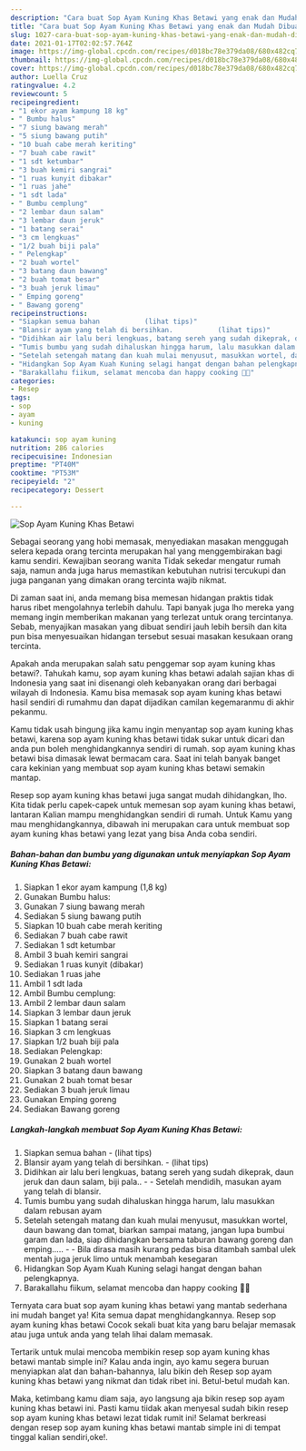 ```yaml
---
description: "Cara buat Sop Ayam Kuning Khas Betawi yang enak dan Mudah Dibuat"
title: "Cara buat Sop Ayam Kuning Khas Betawi yang enak dan Mudah Dibuat"
slug: 1027-cara-buat-sop-ayam-kuning-khas-betawi-yang-enak-dan-mudah-dibuat
date: 2021-01-17T02:02:57.764Z
image: https://img-global.cpcdn.com/recipes/d018bc78e379da08/680x482cq70/sop-ayam-kuning-khas-betawi-foto-resep-utama.jpg
thumbnail: https://img-global.cpcdn.com/recipes/d018bc78e379da08/680x482cq70/sop-ayam-kuning-khas-betawi-foto-resep-utama.jpg
cover: https://img-global.cpcdn.com/recipes/d018bc78e379da08/680x482cq70/sop-ayam-kuning-khas-betawi-foto-resep-utama.jpg
author: Luella Cruz
ratingvalue: 4.2
reviewcount: 5
recipeingredient:
- "1 ekor ayam kampung 18 kg"
- " Bumbu halus"
- "7 siung bawang merah"
- "5 siung bawang putih"
- "10 buah cabe merah keriting"
- "7 buah cabe rawit"
- "1 sdt ketumbar"
- "3 buah kemiri sangrai"
- "1 ruas kunyit dibakar"
- "1 ruas jahe"
- "1 sdt lada"
- " Bumbu cemplung"
- "2 lembar daun salam"
- "3 lembar daun jeruk"
- "1 batang serai"
- "3 cm lengkuas"
- "1/2 buah biji pala"
- " Pelengkap"
- "2 buah wortel"
- "3 batang daun bawang"
- "2 buah tomat besar"
- "3 buah jeruk limau"
- " Emping goreng"
- " Bawang goreng"
recipeinstructions:
- "Siapkan semua bahan           (lihat tips)"
- "Blansir ayam yang telah di bersihkan.           (lihat tips)"
- "Didihkan air lalu beri lengkuas, batang sereh yang sudah dikeprak, daun jeruk dan daun salam, biji pala..   Setelah mendidih, masukan ayam yang telah di blansir."
- "Tumis bumbu yang sudah dihaluskan hingga harum, lalu masukkan dalam rebusan ayam"
- "Setelah setengah matang dan kuah mulai menyusut, masukkan wortel, daun bawang dan tomat, biarkan sampai matang, jangan lupa bumbui garam dan lada, siap dihidangkan bersama taburan bawang goreng dan emping.....  Bila dirasa masih kurang pedas bisa ditambah sambal ulek mentah juga jeruk limo untuk menambah kesegaran"
- "Hidangkan Sop Ayam Kuah Kuning selagi hangat dengan bahan pelengkapnya."
- "Barakallahu fiikum, selamat mencoba dan happy cooking 🤗😘"
categories:
- Resep
tags:
- sop
- ayam
- kuning

katakunci: sop ayam kuning 
nutrition: 286 calories
recipecuisine: Indonesian
preptime: "PT40M"
cooktime: "PT53M"
recipeyield: "2"
recipecategory: Dessert

---
```



![Sop Ayam Kuning Khas Betawi](https://img-global.cpcdn.com/recipes/d018bc78e379da08/680x482cq70/sop-ayam-kuning-khas-betawi-foto-resep-utama.jpg)

Sebagai seorang yang hobi memasak, menyediakan masakan menggugah selera kepada orang tercinta merupakan hal yang menggembirakan bagi kamu sendiri. Kewajiban seorang  wanita Tidak sekedar mengatur rumah saja, namun anda juga harus memastikan kebutuhan nutrisi tercukupi dan juga panganan yang dimakan orang tercinta wajib nikmat.

Di zaman  saat ini, anda memang bisa memesan hidangan praktis tidak harus ribet mengolahnya terlebih dahulu. Tapi banyak juga lho mereka yang memang ingin memberikan makanan yang terlezat untuk orang tercintanya. Sebab, menyajikan masakan yang dibuat sendiri jauh lebih bersih dan kita pun bisa menyesuaikan hidangan tersebut sesuai masakan kesukaan orang tercinta. 



Apakah anda merupakan salah satu penggemar sop ayam kuning khas betawi?. Tahukah kamu, sop ayam kuning khas betawi adalah sajian khas di Indonesia yang saat ini disenangi oleh kebanyakan orang dari berbagai wilayah di Indonesia. Kamu bisa memasak sop ayam kuning khas betawi hasil sendiri di rumahmu dan dapat dijadikan camilan kegemaranmu di akhir pekanmu.

Kamu tidak usah bingung jika kamu ingin menyantap sop ayam kuning khas betawi, karena sop ayam kuning khas betawi tidak sukar untuk dicari dan anda pun boleh menghidangkannya sendiri di rumah. sop ayam kuning khas betawi bisa dimasak lewat bermacam cara. Saat ini telah banyak banget cara kekinian yang membuat sop ayam kuning khas betawi semakin mantap.

Resep sop ayam kuning khas betawi juga sangat mudah dihidangkan, lho. Kita tidak perlu capek-capek untuk memesan sop ayam kuning khas betawi, lantaran Kalian mampu menghidangkan sendiri di rumah. Untuk Kamu yang mau menghidangkannya, dibawah ini merupakan cara untuk membuat sop ayam kuning khas betawi yang lezat yang bisa Anda coba sendiri.

<!--inarticleads1-->

##### Bahan-bahan dan bumbu yang digunakan untuk menyiapkan Sop Ayam Kuning Khas Betawi:

1. Siapkan 1 ekor ayam kampung (1,8 kg)
1. Gunakan  Bumbu halus:
1. Gunakan 7 siung bawang merah
1. Sediakan 5 siung bawang putih
1. Siapkan 10 buah cabe merah keriting
1. Sediakan 7 buah cabe rawit
1. Sediakan 1 sdt ketumbar
1. Ambil 3 buah kemiri sangrai
1. Sediakan 1 ruas kunyit (dibakar)
1. Sediakan 1 ruas jahe
1. Ambil 1 sdt lada
1. Ambil  Bumbu cemplung:
1. Ambil 2 lembar daun salam
1. Siapkan 3 lembar daun jeruk
1. Siapkan 1 batang serai
1. Siapkan 3 cm lengkuas
1. Siapkan 1/2 buah biji pala
1. Sediakan  Pelengkap:
1. Gunakan 2 buah wortel
1. Siapkan 3 batang daun bawang
1. Gunakan 2 buah tomat besar
1. Sediakan 3 buah jeruk limau
1. Gunakan  Emping goreng
1. Sediakan  Bawang goreng




<!--inarticleads2-->

##### Langkah-langkah membuat Sop Ayam Kuning Khas Betawi:

1. Siapkan semua bahan -           (lihat tips)
1. Blansir ayam yang telah di bersihkan. -           (lihat tips)
1. Didihkan air lalu beri lengkuas, batang sereh yang sudah dikeprak, daun jeruk dan daun salam, biji pala..  -  - Setelah mendidih, masukan ayam yang telah di blansir.
1. Tumis bumbu yang sudah dihaluskan hingga harum, lalu masukkan dalam rebusan ayam
1. Setelah setengah matang dan kuah mulai menyusut, masukkan wortel, daun bawang dan tomat, biarkan sampai matang, jangan lupa bumbui garam dan lada, siap dihidangkan bersama taburan bawang goreng dan emping..... -  - Bila dirasa masih kurang pedas bisa ditambah sambal ulek mentah juga jeruk limo untuk menambah kesegaran
1. Hidangkan Sop Ayam Kuah Kuning selagi hangat dengan bahan pelengkapnya.
1. Barakallahu fiikum, selamat mencoba dan happy cooking 🤗😘




Ternyata cara buat sop ayam kuning khas betawi yang mantab sederhana ini mudah banget ya! Kita semua dapat menghidangkannya. Resep sop ayam kuning khas betawi Cocok sekali buat kita yang baru belajar memasak atau juga untuk anda yang telah lihai dalam memasak.

Tertarik untuk mulai mencoba membikin resep sop ayam kuning khas betawi mantab simple ini? Kalau anda ingin, ayo kamu segera buruan menyiapkan alat dan bahan-bahannya, lalu bikin deh Resep sop ayam kuning khas betawi yang nikmat dan tidak ribet ini. Betul-betul mudah kan. 

Maka, ketimbang kamu diam saja, ayo langsung aja bikin resep sop ayam kuning khas betawi ini. Pasti kamu tiidak akan menyesal sudah bikin resep sop ayam kuning khas betawi lezat tidak rumit ini! Selamat berkreasi dengan resep sop ayam kuning khas betawi mantab simple ini di tempat tinggal kalian sendiri,oke!.

